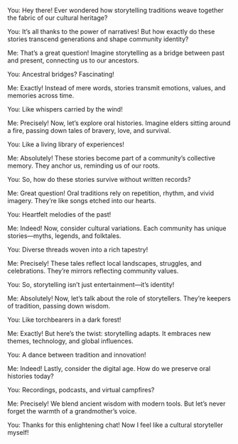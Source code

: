 You: Hey there! Ever wondered how storytelling traditions weave together the fabric of our cultural heritage?

You: It’s all thanks to the power of narratives! But how exactly do these stories transcend generations and shape community identity?

Me: That’s a great question! Imagine storytelling as a bridge between past and present, connecting us to our ancestors.

You: Ancestral bridges? Fascinating!

Me: Exactly! Instead of mere words, stories transmit emotions, values, and memories across time.

You: Like whispers carried by the wind!

Me: Precisely! Now, let’s explore oral histories. Imagine elders sitting around a fire, passing down tales of bravery, love, and survival.

You: Like a living library of experiences!

Me: Absolutely! These stories become part of a community’s collective memory. They anchor us, reminding us of our roots.

You: So, how do these stories survive without written records?

Me: Great question! Oral traditions rely on repetition, rhythm, and vivid imagery. They’re like songs etched into our hearts.

You: Heartfelt melodies of the past!

Me: Indeed! Now, consider cultural variations. Each community has unique stories—myths, legends, and folktales.

You: Diverse threads woven into a rich tapestry!

Me: Precisely! These tales reflect local landscapes, struggles, and celebrations. They’re mirrors reflecting community values.

You: So, storytelling isn’t just entertainment—it’s identity!

Me: Absolutely! Now, let’s talk about the role of storytellers. They’re keepers of tradition, passing down wisdom.

You: Like torchbearers in a dark forest!

Me: Exactly! But here’s the twist: storytelling adapts. It embraces new themes, technology, and global influences.

You: A dance between tradition and innovation!

Me: Indeed! Lastly, consider the digital age. How do we preserve oral histories today?

You: Recordings, podcasts, and virtual campfires?

Me: Precisely! We blend ancient wisdom with modern tools. But let’s never forget the warmth of a grandmother’s voice.

You: Thanks for this enlightening chat! Now I feel like a cultural storyteller myself!
